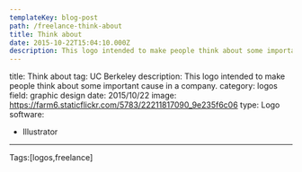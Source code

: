 ```yaml
---
templateKey: blog-post
path: /freelance-think-about
title: Think about
date: 2015-10-22T15:04:10.000Z
description: This logo intended to make people think about some important cause in a company.
---
```


title: Think about
tag: UC Berkeley
description: This logo intended to make people think about some important cause in a company.
category: logos
field: graphic design
date: 2015/10/22
image: https://farm6.staticflickr.com/5783/22211817090_9e235f6c06
type: Logo
software:
- Illustrator
---

Tags:[logos,freelance]